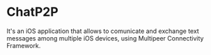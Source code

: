 # ChatP2P
It's an iOS application that allows to comunicate and exchange text messages among multiple iOS devices, using Multipeer Connectivity Framework.
